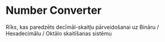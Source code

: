 # Number Converter
Rīks, kas paredzēts decīmāl-skaitļu pārveidošanai uz Bināru / Hexadecimālu / Oktālo skaitīšanas sistēmu

